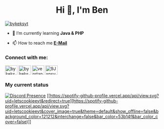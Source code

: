 <h1 align="center">Hi 👋, I'm Ben</h1>
<p align="left"> <a href="https://twitter.com/bykeksyt" target="blank"><img src="https://img.shields.io/twitter/follow/bykeksyt?logo=twitter&style=for-the-badge" alt="bykeksyt" /></a> </p>

- 🌱 I’m currently learning **Java & PHP**

- 📫 How to reach me **[E-Mail](mailto:community@bykeksyt.eu)**

<h3 align="left">Connect with me:</h3>
<p align="left">
<a href="https://twitter.com/bykeksyt" target="blank"><img align="center" src="https://raw.githubusercontent.com/rahuldkjain/github-profile-readme-generator/master/src/images/icons/Social/twitter.svg" alt="bykeksyt" height="30" width="40" /></a>
<a href="https://instagram.com/bykeksyt" target="blank"><img align="center" src="https://raw.githubusercontent.com/rahuldkjain/github-profile-readme-generator/master/src/images/icons/Social/instagram.svg" alt="bykeksyt" height="30" width="40" /></a>
<a href="https://www.youtube.com/c/verstandlxs" target="blank"><img align="center" src="https://raw.githubusercontent.com/rahuldkjain/github-profile-readme-generator/master/src/images/icons/Social/youtube.svg" alt="verstandlxs" height="30" width="40" /></a>
<a href="https://discord.gg/9JxpsyaAvS" target="blank"><img align="center" src="https://raw.githubusercontent.com/rahuldkjain/github-profile-readme-generator/master/src/images/icons/Social/discord.svg" alt="9JxpsyaAvS" height="30" width="40" /></a>
</p>

### My current status
[![Discord Presence](https://lanyard.cnrad.dev/api/290092509885890581)](https://discord.com/users/290092509885890581) [[https://spotify-github-profile.vercel.app/api/view.svg?uid=letscookieeyt&redirect=true][https://spotify-github-profile.vercel.app/api/view.svg?uid=letscookieeyt&cover_image=true&theme=default&show_offline=false&background_color=121212&interchange=false&bar_color=53b14f&bar_color_cover=false)]]
